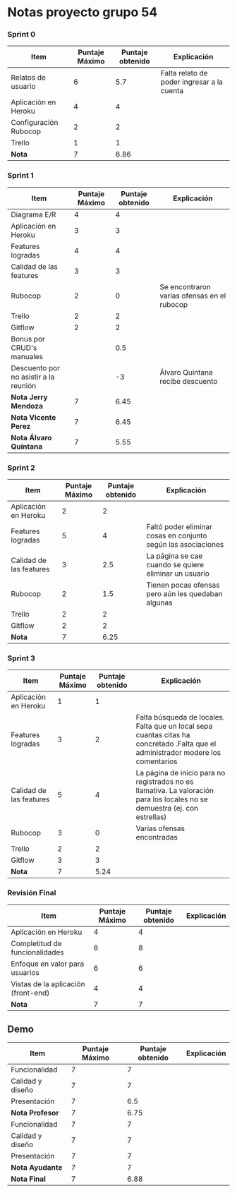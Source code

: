 ﻿# Notas proyecto grupo 54
### Sprint 0

| Item | Puntaje Máximo | Puntaje obtenido | Explicación |
| ------ | ------ |------|------|
| Relatos de usuario | 6 | 5.7| Falta relato de poder ingresar a la cuenta|
| Aplicación en Heroku | 4 |4 | |
| Configuración Rubocop |2 | 2| |
| Trello | 1 | 1| |
| **Nota** | 7| 6.86||


### Sprint 1

| Item | Puntaje Máximo | Puntaje obtenido | Explicación |
| ------ | ------ |------|------|
| Diagrama E/R | 4 | 4| |
| Aplicación en Heroku | 3 |3 | |
| Features logradas| 4 | 4 | |
| Calidad de las features| 3 | 3| |
| Rubocop |2 | 0 | Se encontraron varias ofensas en el rubocop |
| Trello | 2 | 2| |
| Gitflow | 2 | 2 | |
| Bonus por CRUD's manuales| | 0.5| |
| Descuento por no asistir a la reunión | | -3| Álvaro Quintana recibe descuento|
| **Nota Jerry Mendoza** | 7| 6.45||
| **Nota Vicente Perez** | 7| 6.45||
| **Nota Álvaro Quintana** | 7| 5.55||

### Sprint 2

| Item | Puntaje Máximo | Puntaje obtenido | Explicación |
| ------ | ------ |------|------|
| Aplicación en Heroku | 2 |2 | |
| Features logradas| 5 | 4 | Faltó poder eliminar cosas en conjunto según las asociaciones |
| Calidad de las features| 3 | 2.5| La página se cae cuando se quiere eliminar un usuario|
| Rubocop |2 | 1.5 | Tienen pocas ofensas pero aún les quedaban algunas |
| Trello | 2 | 2 ||
| Gitflow | 2 | 2 ||
| **Nota** | 7| 6.25||

### Sprint 3

| Item | Puntaje Máximo | Puntaje obtenido | Explicación |
| ------ | ------ |------|------|
| Aplicación en Heroku | 1 |1 | |
| Features logradas| 3 | 2 | Falta búsqueda de locales. Falta que un local sepa cuantas citas ha concretado .Falta que el administrador modere los comentarios |
| Calidad de las features| 5 | 4 | La página de inicio para no registrados no es llamativa. La valoración para los locales no se demuestra (ej. con estrellas)|
| Rubocop |3 | 0 | Varias ofensas encontradas |
| Trello | 2 | 2 ||
| Gitflow | 3 | 3 ||
| **Nota** | 7| 5.24||

### Revisión Final

| Item | Puntaje Máximo | Puntaje obtenido | Explicación |
| ------ | ------ |------|------|
| Aplicación en Heroku | 4 |4 | |
| Completitud de funcionalidades | 8 | 8 ||
| Enfoque en valor para usuarios| 6 | 6 ||
| Vistas de la aplicación (front-end) |4 | 4 | |
| **Nota** | 7| 7||

## Demo
| Item | Puntaje Máximo | Puntaje obtenido | Explicación |
| ------ | ------ |------|------|
| Funcionalidad | 7 |7 | |
| Calidad y diseño | 7 | 7 ||
| Presentación | 7 | 6.5 ||
| **Nota Profesor** | 7| 6.75 ||
| Funcionalidad | 7 | 7 | |
| Calidad y diseño | 7 | 7 ||
| Presentación | 7 | 7 ||
| **Nota Ayudante** | 7| 7 ||
| **Nota Final** | 7| 6.88 ||
